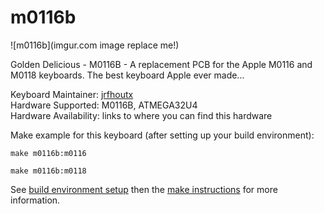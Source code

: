 # m0116b

![m0116b](imgur.com image replace me!)

Golden Delicious - M0116B - A replacement PCB for the Apple M0116 and M0118 keyboards. The best keyboard Apple ever made...

Keyboard Maintainer: [jrfhoutx](https://github.com/jrfhoutx)  
Hardware Supported: M0116B, ATMEGA32U4  
Hardware Availability: links to where you can find this hardware

Make example for this keyboard (after setting up your build environment):

    make m0116b:m0116

    make m0116b:m0118

See [build environment setup](https://docs.qmk.fm/build_environment_setup.html) then the [make instructions](https://docs.qmk.fm/make_instructions.html) for more information.